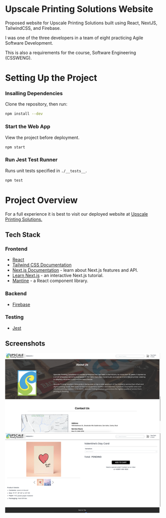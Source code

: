# Upscale Printing Solutions Website
Proposed website for Upscale Printing Solutions built using React, NextJS, TailwindCSS, and Firebase.

I was one of the three developers in a team of eight practicing Agile Software Development.

This is also a requirements for the course, Software Engineering (CSSWENG).

# Setting Up the Project

### Insalling Dependencies

Clone the repository, then run:

```bash
npm install --dev
```

### Start the Web App

View the project before deployment.

```bash
npm start
```

### Run Jest Test Runner

Runs unit tests specified in `./__tests__`.

```bash
npm test
```
# Project Overview
For a full experience it is best to visit our deployed website at [Upscale Printing Solutions.](https://upscaleprintingsolutions.johnjoyo.dev)

## Tech Stack
### Frontend

- [React](https://reactjs.org/docs/getting-started.html)
- [Tailwind CSS Documentation](https://tailwindcss.com/docs/installation)
- [Next.js Documentation](https://nextjs.org/docs) - learn about Next.js features and API.
- [Learn Next.js](https://nextjs.org/learn) - an interactive Next.js tutorial.
- [Mantine](https://mantine.dev/pages/getting-started/) - a React component library.

### Backend

- [Firebase](https://firebase.google.com/docs/)

### Testing

- [Jest](https://jestjs.io/docs/getting-started)

## Screenshots

![alt text](public/assets/site.png "website")
![alt text](public/assets/site1.png "website")
